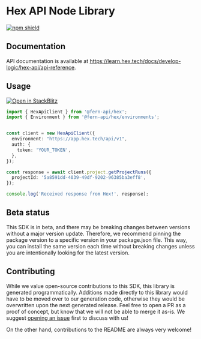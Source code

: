 # Hex API Node Library

[![npm shield](https://img.shields.io/npm/v/@fern-api/hex)](https://www.npmjs.com/package/@fern-api/hex)

## Documentation

API documentation is available at <https://learn.hex.tech/docs/develop-logic/hex-api/api-reference>.

## Usage

[![Open in StackBlitz](https://developer.stackblitz.com/img/open_in_stackblitz.svg)](https://stackblitz.com/edit/typescript-example-using-sdk-built-with-fern-lbqcjk?file=app.ts&view=editor)

```typescript
import { HexApiClient } from '@fern-api/hex';
import { Environment } from '@fern-api/hex/environments';


const client = new HexApiClient({
  environment: "https://app.hex.tech/api/v1",
  auth: {
    token: 'YOUR_TOKEN',
  },
});

const response = await client.project.getProjectRuns({
  projectId: '5a8591dd-4039-49df-9202-96385ba3eff8',
});

console.log('Received response from Hex!', response);
```

## Beta status

This SDK is in beta, and there may be breaking changes between versions without a major version update. Therefore, we recommend pinning the package version to a specific version in your package.json file. This way, you can install the same version each time without breaking changes unless you are intentionally looking for the latest version.

## Contributing

While we value open-source contributions to this SDK, this library is generated programmatically. Additions made directly to this library would have to be moved over to our generation code, otherwise they would be overwritten upon the next generated release. Feel free to open a PR as a proof of concept, but know that we will not be able to merge it as-is. We suggest [opening an issue](https://github.com/fern-hex/hex-node) first to discuss with us!

On the other hand, contributions to the README are always very welcome!
